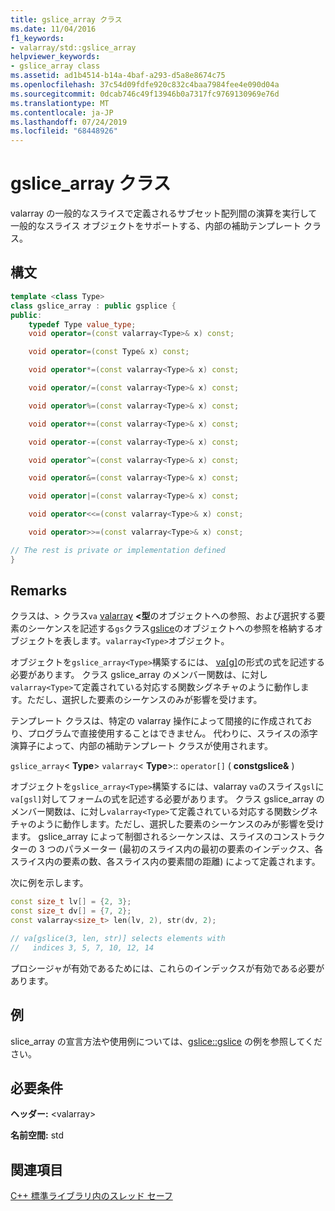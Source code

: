 ```yaml
---
title: gslice_array クラス
ms.date: 11/04/2016
f1_keywords:
- valarray/std::gslice_array
helpviewer_keywords:
- gslice_array class
ms.assetid: ad1b4514-b14a-4baf-a293-d5a8e8674c75
ms.openlocfilehash: 37c54d09fdfe920c832c4baa7984fee4e090d04a
ms.sourcegitcommit: 0dcab746c49f13946b0a7317fc9769130969e76d
ms.translationtype: MT
ms.contentlocale: ja-JP
ms.lasthandoff: 07/24/2019
ms.locfileid: "68448926"
---
```

# <a name="gslicearray-class"></a>gslice_array クラス

valarray の一般的なスライスで定義されるサブセット配列間の演算を実行して一般的なスライス オブジェクトをサポートする、内部の補助テンプレート クラス。

## <a name="syntax"></a>構文

```cpp
template <class Type>
class gslice_array : public gsplice {
public:
    typedef Type value_type;
    void operator=(const valarray<Type>& x) const;

    void operator=(const Type& x) const;

    void operator*=(const valarray<Type>& x) const;

    void operator/=(const valarray<Type>& x) const;

    void operator%=(const valarray<Type>& x) const;

    void operator+=(const valarray<Type>& x) const;

    void operator-=(const valarray<Type>& x) const;

    void operator^=(const valarray<Type>& x) const;

    void operator&=(const valarray<Type>& x) const;

    void operator|=(const valarray<Type>& x) const;

    void operator<<=(const valarray<Type>& x) const;

    void operator>>=(const valarray<Type>& x) const;

// The rest is private or implementation defined
}
```

## <a name="remarks"></a>Remarks

クラスは、> クラス`va` [valarray](../standard-library/valarray-class.md) **\<型**のオブジェクトへの参照、および選択する要素のシーケンスを記述する`gs`クラス[gslice](../standard-library/gslice-class.md)のオブジェクトへの参照を格納するオブジェクトを表します。`valarray<Type>`オブジェクト。

オブジェクトを`gslice_array<Type>`構築するには、 [va&#91;g&#93;](../standard-library/valarray-class.md#op_at)の形式の式を記述する必要があります。 クラス gslice_array のメンバー関数は、に対し`valarray<Type>`て定義されている対応する関数シグネチャのように動作します。ただし、選択した要素のシーケンスのみが影響を受けます。

テンプレート クラスは、特定の valarray 操作によって間接的に作成されており、プログラムで直接使用することはできません。 代わりに、スライスの添字演算子によって、内部の補助テンプレート クラスが使用されます。

`gslice_array`\< **Type**> `valarray`\< **Type**>:: `operator[]` ( **constgslice&** )

オブジェクトを`gslice_array<Type>`構築するには、valarray `va`のスライス`gsl`に`va[gsl]`対してフォームの式を記述する必要があります。 クラス gslice_array のメンバー関数は、に対し`valarray<Type>`て定義されている対応する関数シグネチャのように動作します。ただし、選択した要素のシーケンスのみが影響を受けます。 gslice_array によって制御されるシーケンスは、スライスのコンストラクターの 3 つのパラメーター (最初のスライス内の最初の要素のインデックス、各スライス内の要素の数、各スライス内の要素間の距離) によって定義されます。

次に例を示します。

```cpp
const size_t lv[] = {2, 3};
const size_t dv[] = {7, 2};
const valarray<size_t> len(lv, 2), str(dv, 2);

// va[gslice(3, len, str)] selects elements with
//   indices 3, 5, 7, 10, 12, 14
```

プロシージャが有効であるためには、これらのインデックスが有効である必要があります。

## <a name="example"></a>例

slice_array の宣言方法や使用例については、[gslice::gslice](../standard-library/gslice-class.md#gslice) の例を参照してください。

## <a name="requirements"></a>必要条件

**ヘッダー:** \<valarray>

**名前空間:** std

## <a name="see-also"></a>関連項目

[C++ 標準ライブラリ内のスレッド セーフ](../standard-library/thread-safety-in-the-cpp-standard-library.md)
